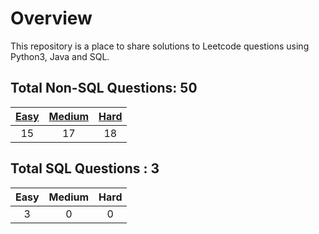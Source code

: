 # Overview

This repository is a place to share solutions to Leetcode questions using Python3, Java and SQL.


## Total Non-SQL Questions: 50

| [Easy](https://github.com/ezryn-zaharoff/leetcode-solutions/tree/master/01-easy) | [Medium](https://github.com/ezryn-zaharoff/leetcode-solutions/tree/master/02-medium) | [Hard](https://github.com/ezryn-zaharoff/leetcode-solutions/tree/master/03-hard) |
|:----:|:------:|:----:|
|  15  |   17   |  18  |


## Total SQL Questions : 3

| Easy | Medium | Hard |
|:----:|:------:|:----:|
|   3  |    0   |   0  |
